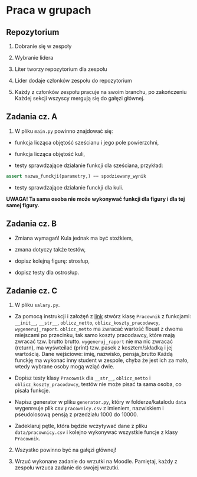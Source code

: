 # Praca w grupach 

## Repozytorium 

1. Dobranie się w zespoły 

2. Wybranie lidera

3. Liter tworzy repozytorium dla zespołu 

4. Lider dodaje członków zespołu do repozytorium 

5. Każdy z członków zespołu pracuje na swoim branchu, po zakończeniu
Każdej sekcji wszyscy mergują się do gałęzi głównej. 

## Zadania cz. A

1. W pliku `main.py` powinno znajdować się:

- funkcja licząca objętość sześcianu i jego pole powierzchni, 

- funkcja licząca objętość kuli, 

- testy sprawdzające działanie funkcji dla sześciana, przykład:

```python
assert nazwa_funckji(parametry,) == spodziewany_wynik
```

- testy sprawdzające działanie funckji dla kuli.

**UWAGA! Ta sama osoba nie może wykonywać funkcji dla figury i 
dla tej samej figury.**

## Zadania cz. B

- Zmiana wymagań! Kula jednak ma być stożkiem,

- zmana dotyczy także testów,

- dopisz kolejną figurę: strosłup, 

- dopisz testy dla ostrosłup.

## Zadanie cz. C

1. W pliku `salary.py`.

- Za pomocą instrukcji i założęń z 
[link](https://www.biznes.gov.pl/pl/portal/0083) 
stwórz klasę `Pracownik` z funkcjami: `__init__`, `__str__`, 
`oblicz_netto`, `oblicz_koszty_pracodawcy`, `wygeneruj_raport`. 
`oblicz_netto` ma zwracać wartość flouat z dwoma miejscami po przecinku, 
tak samo koszty pracodawcy, które mają zwracać tzw. brutto brutto. 
`wygeneruj_raport` nie ma nic zwracać (return), 
ma wyśwteilać (print) tzw. pasek z kosztem/składką i jej wartością. 
Dane wejściowe: imię, nazwisko, pensja_brutto
Każdą funckję ma wykonać inny student w zespole, 
chyba że jest ich za mało, wtedy wybrane osoby mogą wziąć dwie.

- Dopisz testy klasy `Pracownik` dla `__str__`, `oblicz_netto` i
`oblicz_koszty_pracodawcy`, testów nie może pisać ta sama osoba, 
co pisała funkcje.

- Napisz generator w pliku `generator.py`, który w folderze/katalodu 
`data` wygenreuje plik csv `pracownicy.csv` z imieniem, nazwiskiem i pseudolosową pensją 
z przedziału 1000 do 10000.

- Zadeklaruj pętle, która będzie wczytywać dane z pliku 
`data/pracownicy.csv` i kolejno wykonywać wszystkie funcje z klasy
`Pracownik`.

2. Wszystko powinno być na gałęzi głównej!

3. Wrzuć wykonane zadanie do wrzutki na Moodle. Pamiętaj, każdy z 
zespołu wrzuca zadanie do swojej wrzutki.
